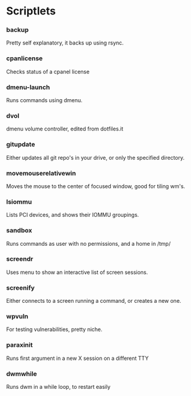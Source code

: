 # Scriptlets
### backup ###
Pretty self explanatory, it backs up using rsync.
### cpanlicense ###
Checks status of a cpanel license
### dmenu-launch ###
Runs commands using dmenu.
### dvol ###
dmenu volume controller, edited from dotfiles.it
### gitupdate ###
Either updates all git repo's in your drive, or only the specified directory.
### movemouserelativewin ###
Moves the mouse to the center of focused window, good for tiling wm's.
### lsiommu ###
Lists PCI devices, and shows their IOMMU groupings.
### sandbox ###
Runs commands as user with no permissions, and a home in /tmp/
### screendr ###
Uses menu to show an interactive list of screen sessions.
### screenify ###
Either connects to a screen running a command, or creates a new one.
### wpvuln ###
For testing vulnerabilities, pretty niche.
### paraxinit ###
Runs first argument in a new X session on a different TTY
### dwmwhile ###
Runs dwm in a while loop, to restart easily
